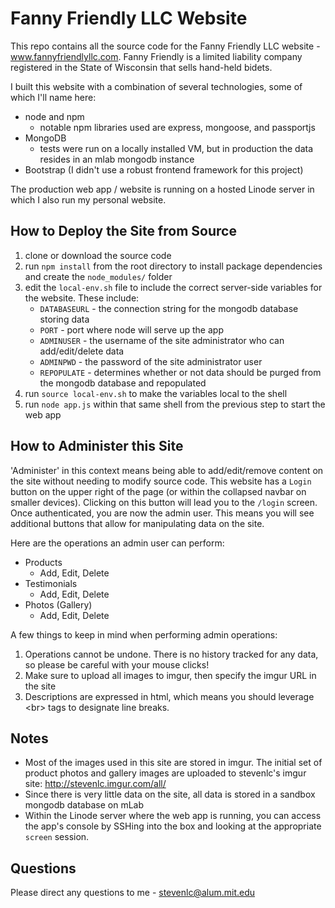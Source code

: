 # Fanny Friendly LLC Website

This repo contains all the source code for the Fanny Friendly LLC website - www.fannyfriendlyllc.com.
Fanny Friendly is a limited liability company registered in the State of Wisconsin that sells hand-held bidets.

I built this website with a combination of several technologies, some of which I'll name here:
- node and npm
  - notable npm libraries used are express, mongoose, and passportjs
- MongoDB
  - tests were run on a locally installed VM, but in production the data resides in an mlab mongodb instance
- Bootstrap (I didn't use a robust frontend framework for this project)

The production web app / website is running on a hosted Linode server in which I also run my personal website.

## How to Deploy the Site from Source

1. clone or download the source code
1. run `npm install` from the root directory to install package dependencies and create the `node_modules/` folder
1. edit the `local-env.sh` file to include the correct server-side variables for the website. These include:
   * `DATABASEURL` - the connection string for the mongodb database storing data
   * `PORT` - port where node will serve up the app
   * `ADMINUSER` - the username of the site administrator who can add/edit/delete data
   * `ADMINPWD` - the password of the site administrator user
   * `REPOPULATE` - determines whether or not data should be purged from the mongodb database and repopulated
1. run `source local-env.sh` to make the variables local to the shell
1. run `node app.js` within that same shell from the previous step to start the web app

## How to Administer this Site

'Administer' in this context means being able to add/edit/remove content on the site without needing to modify source code. This website has a `Login` button on the upper right of the page (or within the collapsed navbar on smaller devices). Clicking on this button will lead you to the `/login` screen. Once authenticated, you are now the admin user. This means you will see additional buttons that allow for manipulating data on the site.

Here are the operations an admin user can perform:
- Products
   - Add, Edit, Delete
- Testimonials
   - Add, Edit, Delete
- Photos (Gallery)
   - Add, Edit, Delete

A few things to keep in mind when performing admin operations:
1. Operations cannot be undone. There is no history tracked for any data, so please be careful with your mouse clicks!
1. Make sure to upload all images to imgur, then specify the imgur URL in the site
1. Descriptions are expressed in html, which means you should leverage \<br\> tags to designate line breaks.

## Notes
- Most of the images used in this site are stored in imgur. The initial set of product photos and gallery images are uploaded to stevenlc's imgur site: http://stevenlc.imgur.com/all/
- Since there is very little data on the site, all data is stored in a sandbox mongodb database on mLab
- Within the Linode server where the web app is running, you can access the app's console by SSHing into the box and looking at the appropriate `screen` session.

## Questions

Please direct any questions to me - stevenlc@alum.mit.edu
